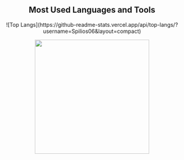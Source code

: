 <h2 align="center">Most Used Languages and Tools</h2>

<p align="center">
  ![Top Langs](https://github-readme-stats.vercel.app/api/top-langs/?username=Spilios06&layout=compact)
</p>

<p align="center">
  <img width="300" src="https://www.hackthebox.com/badge/image/446353"/>
</p>
